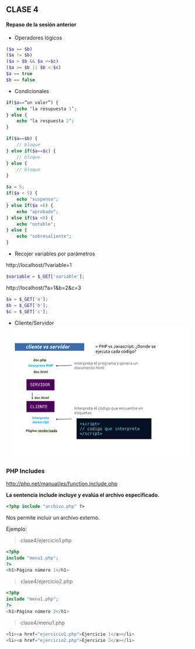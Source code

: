 ## CLASE 4
#### <?php includes ?>

#### Repaso de la sesión anterior

* Operadores lógicos
```php
($a == $b)
($a != $b)
($a > $b && $a <=$c)
($a >= $b || $b < $c)
$a == true
$b == false
```

* Condicionales
```php
if($a==”un valor”) {
	echo ‘la resupuesta 1’;
} else {
	echo ‘la respuesta 2’;
}
```

```php
if($a==$b) {
	// bloque
} else if($a==$c) {
	// bloque
} else {
	// bloque
}
```

```php
$a = 5;
if($a < 5) {
	echo "suspenso";
} else if($a <6) {
	echo "aprobado";
} else if($a <8) {
	echo "notable";
} else {
	echo "sobresaliente";
}
```

* Recojer variables por parámetros

http://localhost/?variable=1
```php
$variable = $_GET['variable'];
```

http://localhost/?a=1&b=2&c=3
```php
$a = $_GET['a'];
$b = $_GET['b'];
$c = $_GET['c'];
```

* Cliente/Servidor
![Esquema](./clase4/cliente_servidor.png)

### PHP Includes
http://php.net/manual/es/function.include.php

**La sentencia include incluye y evalúa el archivo especificado.**
```php
<?php include "archivo.php" ?>
```
Nos permite incluir un archivo externo.

Ejemplo:

> clase4/ejercicio1.php
```php
<?php
include "menu1.php";
?>
<h1>Página número 1</h1>
```

> clase4/ejercicio2.php
```php
<?php
include "menu1.php";
?>
<h1>Página número 2</h1>
```

> clase4/menu1.php
```php
<li><a href="ejercicio1.php">Ejercicio 1</a></li>
<li><a href="ejercicio2.php">Ejercicio 2</a></li>
```